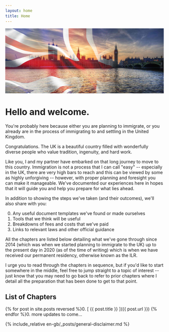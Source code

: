 ```yaml
---
layout: home
title: Home
---
```


![Flag of the UK](/assets/banner.jpg)

# Hello and welcome.

You're probably here because either you are planning to immigrate, or you already are in the process of immigrating to and settling in the United Kingdom.

Congratulations. The UK is a beautiful country filled with wonderfully diverse people who value tradition, ingenuity, and hard work.

Like you, I and my partner have embarked on that long journey to move to this country. Immigration is not a process that I can call "easy" -- especially in the UK, there are very high bars to reach and this can be viewed by some as highly unforgiving -- however, with proper planning and foresight you can make it manageable. We've documented our experiences here in hopes that it will guide you and help you prepare for what lies ahead.

In addition to showing the steps we've taken (and their outcomes), we'll also share with you:

0. Any useful document templates we've found or made ourselves
0. Tools that we think will be useful
0. Breakdowns of fees and costs that we've paid
0. Links to relevant laws and other official guidance

All the chapters are listed below detailing what we've gone through since 2014 (which was when we started planning to immigrate to the UK) up to the present day in 2020 (as of the time of writing) which is when we have received our permanent residency, otherwise known as the ILR.

I urge you to read through the chapters in sequence, but if you'd like to start somewhere in the middle, feel free to jump straight to a topic of interest -- just know that you may need to go back to refer to prior chapters where I detail all the preparation that has been done to get to that point.

## List of Chapters
{% for post in site.posts reversed %}0. [ {{ post.title }} ]({{ post.url }})
{% endfor %}0. more updates to come...

{% include_relative en-gb/_posts/general-disclaimer.md %}

